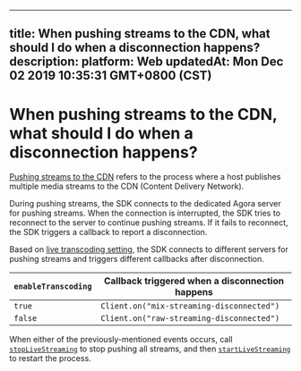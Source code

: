 
---
title: When pushing streams to the CDN, what should I do when a disconnection happens?
description: 
platform: Web
updatedAt: Mon Dec 02 2019 10:35:31 GMT+0800 (CST)
---
# When pushing streams to the CDN, what should I do when a disconnection happens?
[Pushing streams to the CDN](https://docs.agora.io/en/Interactive%20Broadcast/cdn_streaming_web?platform=Web) refers to the process where a host publishes multiple media streams to the CDN (Content Delivery Network).

During pushing streams, the SDK connects to the dedicated Agora server for pushing streams. When the connection is interrupted, the SDK tries to reconnect to the server to continue pushing streams. If it fails to reconnect, the SDK triggers a callback to report a disconnection.

Based on [live transcoding setting](https://docs.agora.io/en/Interactive%20Broadcast/API%20Reference/web/interfaces/agorartc.client.html#startlivestreaming), the SDK connects to different servers for pushing streams and triggers different callbacks after disconnection.

| `enableTranscoding` | Callback triggered when a disconnection happens                        |
| -------- | ----------------------------------------- |
| `true`     | `Client.on("mix-streaming-disconnected")` |
| `false`   | `Client.on("raw-streaming-disconnected")` |

When either of the previously-mentioned events occurs, call [`stopLiveStreaming`](https://docs.agora.io/en/Interactive%20Broadcast/API%20Reference/web/interfaces/agorartc.client.html#stoplivestreaming) to stop pushing all streams, and then [`startLiveStreaming`](https://docs.agora.io/en/Interactive%20Broadcast/API%20Reference/web/interfaces/agorartc.client.html#startlivestreaming) to restart the process.



